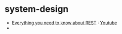 # system-design

- [Everything you need to know about REST](/REST.md) : [Youtube](https://youtu.be/uFGJVQvR59A?si=tu8iGuzJAPxJBg6W)
-
